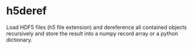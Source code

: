 h5deref
=======

Load HDF5 files (h5 file extension) and dereference all contained
objects recursively and store the result into a numpy record array or
a python dictionary.
